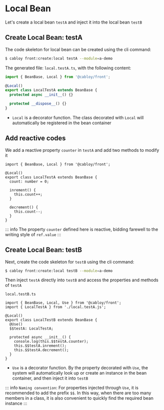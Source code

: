 # Local Bean

Let's create a local bean `testA` and inject it into the local bean `testB`

## Create Local Bean: testA

The code skeleton for local bean can be created using the cli command:

```bash
$ cabloy front:create:local testA --module=a-demo
```

The generated file: `local.testA.ts`, with the following content:

```typescript
import { BeanBase, Local } from '@cabloy/front';

@Local()
export class LocalTestA extends BeanBase {
  protected async __init__() {}

  protected __dispose__() {}
}
```

- `Local` is a decorator function. The class decorated with `Local` will automatically be registered in the bean container

## Add reactive codes

We add a reactive property `counter` in `testA` and add two methods to modify it

```typescript{5-13}
import { BeanBase, Local } from '@cabloy/front';

@Local()
export class LocalTestA extends BeanBase {
  count: number = 0;

  inrement() {
    this.count++;
  }

  decrement() {
    this.count--;
  }
}
```

::: info
The property `counter` defined here is reactive, bidding farewell to the writing style of `ref.value`
:::

## Create Local Bean: testB

Next, create the code skeleton for `testB` using the cli command:

```bash
$ cabloy front:create:local testB --module=a-demo
```

Then inject `testA` directly into `testB` and access the properties and methods of `testA`

`local.testB.ts`

```typescript{6-13}
import { BeanBase, Local, Use } from '@cabloy/front';
import { LocalTestA } from './local.testA.js';

@Local()
export class LocalTestB extends BeanBase {
  @Use()
  $$testA: LocalTestA;

  protected async __init__() {
    console.log(this.$$testA.counter);
    this.$$testA.inrement();
    this.$$testA.decrement();
  }
}
```

- `Use` is a decorator function. By the property decorated with `Use`, the system will automatically look up or create an instance in the bean container, and then inject it into `testB`

::: info
`Naming convention`: For properties injected through `Use`, it is recommended to add the prefix `$$`. In this way, when there are too many members in a class, it is also convenient to quickly find the required bean instance
:::
